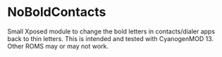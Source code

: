 # NoBoldContacts
Small Xposed module to change the bold letters in contacts/dialer apps back to thin letters.
This is intended and tested with CyanogenMOD 13. Other ROMS may or may not work.
